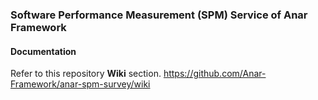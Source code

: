 ### Software Performance Measurement (SPM) Service of Anar Framework




#### Documentation

Refer to this repository **Wiki** section.
https://github.com/Anar-Framework/anar-spm-survey/wiki
